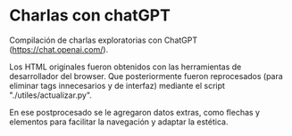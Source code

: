 # Charlas con chatGPT

Compilación de charlas exploratorias con ChatGPT (https://chat.openai.com/).

Los HTML originales fueron obtenidos con las herramientas de desarrollador del browser.
Que posteriormente fueron reprocesados (para eliminar tags innecesarios y de interfaz) mediante el script "./utiles/actualizar.py".

En ese postprocesado se le agregaron datos extras, como flechas y elementos para facilitar la navegación y adaptar la estética.
